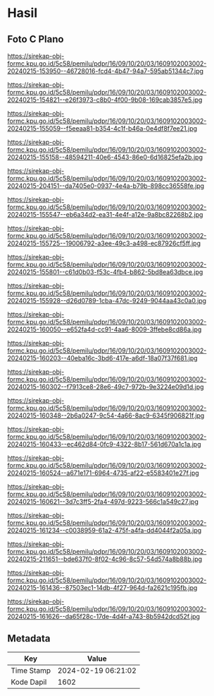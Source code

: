 # Hasil

## Foto C Plano

https://sirekap-obj-formc.kpu.go.id/5c58/pemilu/pdpr/16/09/10/20/03/1609102003002-20240215-153950--46728016-fcd4-4b47-94a7-595ab51344c7.jpg

https://sirekap-obj-formc.kpu.go.id/5c58/pemilu/pdpr/16/09/10/20/03/1609102003002-20240215-154821--e26f3973-c8b0-4f00-9b08-169cab3857e5.jpg

https://sirekap-obj-formc.kpu.go.id/5c58/pemilu/pdpr/16/09/10/20/03/1609102003002-20240215-155059--f5eeaa81-b354-4c1f-b46a-0e4df8f7ee21.jpg

https://sirekap-obj-formc.kpu.go.id/5c58/pemilu/pdpr/16/09/10/20/03/1609102003002-20240215-155158--48594211-40e6-4543-86e0-6d16825efa2b.jpg

https://sirekap-obj-formc.kpu.go.id/5c58/pemilu/pdpr/16/09/10/20/03/1609102003002-20240215-204151--da7405e0-0937-4e4a-b79b-898cc36558fe.jpg

https://sirekap-obj-formc.kpu.go.id/5c58/pemilu/pdpr/16/09/10/20/03/1609102003002-20240215-155547--eb6a34d2-ea31-4e4f-a12e-9a8bc82268b2.jpg

https://sirekap-obj-formc.kpu.go.id/5c58/pemilu/pdpr/16/09/10/20/03/1609102003002-20240215-155725--19006792-a3ee-49c3-a498-ec87926cf5ff.jpg

https://sirekap-obj-formc.kpu.go.id/5c58/pemilu/pdpr/16/09/10/20/03/1609102003002-20240215-155801--c61d0b03-f53c-4fb4-b862-5bd8ea63dbce.jpg

https://sirekap-obj-formc.kpu.go.id/5c58/pemilu/pdpr/16/09/10/20/03/1609102003002-20240215-155928--d26d0789-1cba-47dc-9249-9044aa43c0a0.jpg

https://sirekap-obj-formc.kpu.go.id/5c58/pemilu/pdpr/16/09/10/20/03/1609102003002-20240215-160050--e652fa4d-cc91-4aa6-8009-3ffebe8cd86a.jpg

https://sirekap-obj-formc.kpu.go.id/5c58/pemilu/pdpr/16/09/10/20/03/1609102003002-20240215-160203--40eba16c-3bd6-417e-a6df-18a07f37f681.jpg

https://sirekap-obj-formc.kpu.go.id/5c58/pemilu/pdpr/16/09/10/20/03/1609102003002-20240215-160302--f7913ce8-28e6-49c7-972b-9e3224e09d1d.jpg

https://sirekap-obj-formc.kpu.go.id/5c58/pemilu/pdpr/16/09/10/20/03/1609102003002-20240215-160348--2b6a0247-9c54-4a66-8ac9-6345f906821f.jpg

https://sirekap-obj-formc.kpu.go.id/5c58/pemilu/pdpr/16/09/10/20/03/1609102003002-20240215-160433--ec462d84-0fc9-4322-8b17-561d670a1c1a.jpg

https://sirekap-obj-formc.kpu.go.id/5c58/pemilu/pdpr/16/09/10/20/03/1609102003002-20240215-160524--a671e171-6964-4735-af22-e5583401e27f.jpg

https://sirekap-obj-formc.kpu.go.id/5c58/pemilu/pdpr/16/09/10/20/03/1609102003002-20240215-160621--3d7c3ff5-2fa4-497d-9223-566c1a549c27.jpg

https://sirekap-obj-formc.kpu.go.id/5c58/pemilu/pdpr/16/09/10/20/03/1609102003002-20240215-161234--c0038959-61a2-475f-a4fa-dd4044f2a05a.jpg

https://sirekap-obj-formc.kpu.go.id/5c58/pemilu/pdpr/16/09/10/20/03/1609102003002-20240215-211651--bde637f0-8f02-4c96-8c57-54d574a8b88b.jpg

https://sirekap-obj-formc.kpu.go.id/5c58/pemilu/pdpr/16/09/10/20/03/1609102003002-20240215-161436--87503ec1-14db-4f27-964d-fa2621c195fb.jpg

https://sirekap-obj-formc.kpu.go.id/5c58/pemilu/pdpr/16/09/10/20/03/1609102003002-20240215-161626--da65f28c-17de-4d4f-a743-8b5942dcd52f.jpg


## Metadata

| Key        | Value               |
| ---------- | ------------------- |
| Time Stamp | 2024-02-19 06:21:02 |
| Kode Dapil | 1602                |



